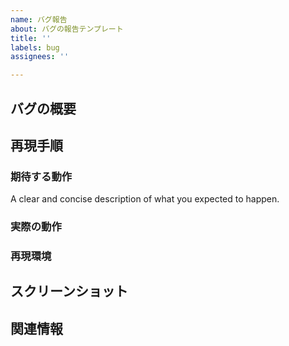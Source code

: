```yaml
---
name: バグ報告
about: バグの報告テンプレート
title: ''
labels: bug
assignees: ''

---
```


<!-- このコメントは消して使ってね  -->
<!-- 要らないセクションは消していいよ -->

## バグの概要
<!-- バグの簡潔な説明 -->
<!-- 例: ダッシュボードでxxxが表示されない -->

## 再現手順
<!-- こちらでバグを再現するのに必要な手順 -->
<!-- 例: 1. ダッシュボードを開く 2. xxxと書かれたボタンをクリックする 3. エラーが表示される -->

### 期待する動作
<!-- その動作を行ったとき、何が起こると期待したか -->
<!-- 例: xxxという情報が表示される -->
A clear and concise description of what you expected to happen.

### 実際の動作
<!-- その動作を行ったとき、実際に起こったこと -->
<!-- 例: エラーが表示された -->

### 再現環境
<!-- バグが起きた環境 -->
<!-- 例: PCのChrome 113では起きたが、iPhone 16.4のSafariでは起きない -->

## スクリーンショット
<!-- スクリーンショットなどがあると嬉しいよ -->

## 関連情報
<!-- その他関連する情報やリンクなど -->
